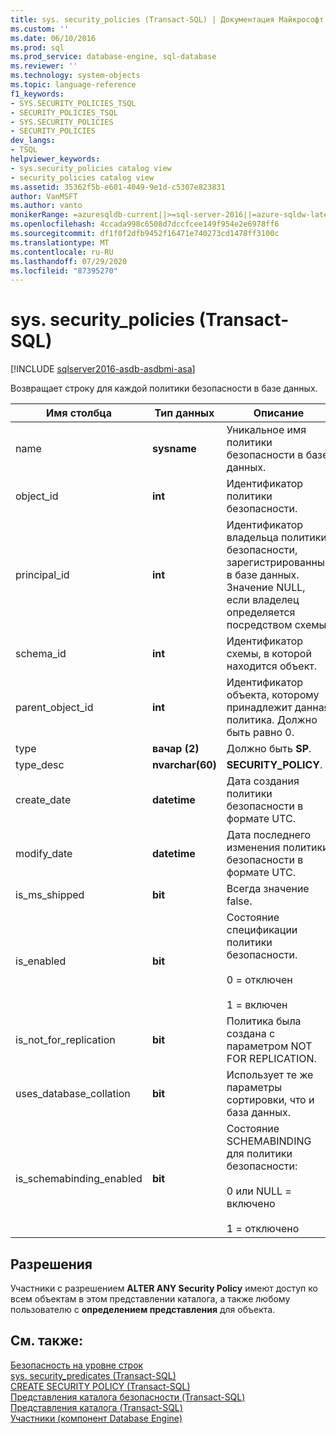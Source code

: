 ```yaml
---
title: sys. security_policies (Transact-SQL) | Документация Майкрософт
ms.custom: ''
ms.date: 06/10/2016
ms.prod: sql
ms.prod_service: database-engine, sql-database
ms.reviewer: ''
ms.technology: system-objects
ms.topic: language-reference
f1_keywords:
- SYS.SECURITY_POLICIES_TSQL
- SECURITY_POLICIES_TSQL
- SYS.SECURITY_POLICIES
- SECURITY_POLICIES
dev_langs:
- TSQL
helpviewer_keywords:
- sys.security_policies catalog view
- security_policies catalog view
ms.assetid: 35362f5b-e601-4049-9e1d-c5307e823831
author: VanMSFT
ms.author: vanto
monikerRange: =azuresqldb-current||>=sql-server-2016||=azure-sqldw-latest||=sqlallproducts-allversions||>=sql-server-linux-2017||=azuresqldb-mi-current
ms.openlocfilehash: 4ccada998c6508d7dccfcee149f954e2e6978ff6
ms.sourcegitcommit: df1f0f2dfb9452f16471e740273cd1478ff3100c
ms.translationtype: MT
ms.contentlocale: ru-RU
ms.lasthandoff: 07/29/2020
ms.locfileid: "87395270"
---
```

# <a name="syssecurity_policies-transact-sql"></a>sys. security_policies (Transact-SQL)
[!INCLUDE [sqlserver2016-asdb-asdbmi-asa](../../includes/applies-to-version/sqlserver2016-asdb-asdbmi-asa.md)]

  Возвращает строку для каждой политики безопасности в базе данных.  
  
|Имя столбца|Тип данных|Описание|  
|-----------------|---------------|-----------------|  
|name|**sysname**|Уникальное имя политики безопасности в базе данных.|  
|object_id|**int**|Идентификатор политики безопасности.|  
|principal_id|**int**|Идентификатор владельца политики безопасности, зарегистрированный в базе данных. Значение NULL, если владелец определяется посредством схемы.|  
|schema_id|**int**|Идентификатор схемы, в которой находится объект.|  
|parent_object_id|**int**|Идентификатор объекта, которому принадлежит данная политика. Должно быть равно 0.|  
|type|**вачар (2)**|Должно быть **SP**.|  
|type_desc|**nvarchar(60)**|**SECURITY_POLICY**.|  
|create_date|**datetime**|Дата создания политики безопасности в формате UTC.|  
|modify_date|**datetime**|Дата последнего изменения политики безопасности в формате UTC.|  
|is_ms_shipped|**bit**|Всегда значение false.|  
|is_enabled|**bit**|Состояние спецификации политики безопасности.<br /><br /> 0 = отключен<br /><br /> 1 = включен|  
|is_not_for_replication|**bit**|Политика была создана с параметром NOT FOR REPLICATION.|  
|uses_database_collation|**bit**|Использует те же параметры сортировки, что и база данных.|  
|is_schemabinding_enabled|**bit**|Состояние SCHEMABINDING для политики безопасности:<br /><br /> 0 или NULL = включено<br /><br /> 1 = отключено|  
  
## <a name="permissions"></a>Разрешения  
 Участники с разрешением **ALTER ANY Security Policy** имеют доступ ко всем объектам в этом представлении каталога, а также любому пользователю с **определением представления** для объекта.  
  
## <a name="see-also"></a>См. также:  
 [Безопасность на уровне строк](../../relational-databases/security/row-level-security.md)   
 [sys. security_predicates &#40;Transact-SQL&#41;](../../relational-databases/system-catalog-views/sys-security-predicates-transact-sql.md)   
 [CREATE SECURITY POLICY (Transact-SQL)](../../t-sql/statements/create-security-policy-transact-sql.md)   
 [Представления каталога безопасности (Transact-SQL)](../../relational-databases/system-catalog-views/security-catalog-views-transact-sql.md)   
 [Представления каталога (Transact-SQL)](../../relational-databases/system-catalog-views/catalog-views-transact-sql.md)   
 [Участники (компонент Database Engine)](../../relational-databases/security/authentication-access/principals-database-engine.md)  
  
  
